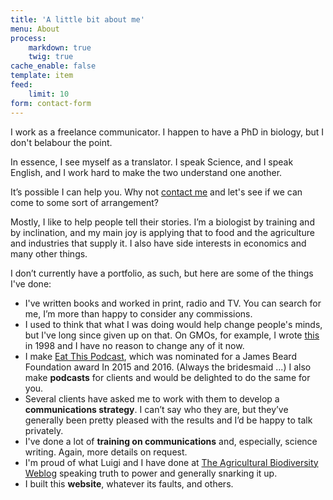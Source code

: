 ```yaml
---
title: 'A little bit about me'
menu: About
process:
    markdown: true
    twig: true
cache_enable: false
template: item
feed:
    limit: 10
form: contact-form
---
```


I work as a freelance communicator. I happen to have a PhD in biology, but I don't belabour the point.

In essence, I see myself as a translator. I speak Science, and I speak English, and I work hard to make the two understand one another.

It’s possible I can help you. Why not <a href="#form">contact me</a> and let's see if we can come to some sort of arrangement?

Mostly, I like to help people tell their stories. I’m a biologist by training and by inclination, and my main joy is applying that to food and the agriculture and industries that supply it. I also have side interests in economics and many other things.

I don’t currently have a portfolio, as such, but here are some of the things I've done:
<span class="list-disc ">
* I've written books and worked in print, radio and TV. You can search for me, I’m more than happy to consider any commissions.
* I used to think that what I was doing would help change people's minds, but I've long since given up on that. On GMOs, for example, I wrote [this](https://jeremycherfas.net/work/nothing-new) in 1998 and I have no reason to change any of it now.
* I make [Eat This Podcast](http://eatthispodcast.com), which was nominated for a James Beard Foundation award In 2015 and 2016. (Always the bridesmaid ...) I also make **podcasts** for clients and would be delighted to do the same for you.
* Several clients have asked me to work with them to develop a **communications strategy**. I can’t say who they are, but they’ve generally been pretty pleased with the results and I’d be happy to talk privately.
* I've done a lot of **training on communications** and, especially, science writing. Again, more details on request.
* I'm proud of what Luigi and I have done at [The Agricultural Biodiversity Weblog](http://agro.biodiver.se/) speaking truth to power and generally snarking it up.
* I built this **website**, whatever its faults, and others.        
</span>
